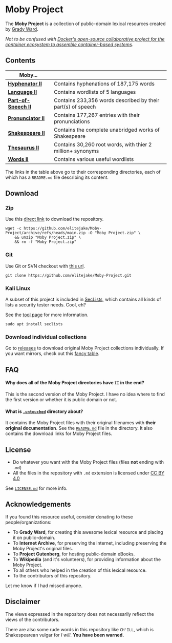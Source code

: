 # Moby Project

The **Moby Project** is a collection of public-domain lexical resources created by [Grady Ward](https://en.wikipedia.org/wiki/Grady_Ward).

*Not to be confused with [Docker's open-source collaborative project for the container ecosystem to assemble container-based systems](https://github.com/moby/moby).*

## Contents

| Moby... |  |
|--|--|
| [**Hyphenator II**](https://github.com/elitejake/Moby-Project/tree/main/Moby%20Hyphenator%20II) | Contains hyphenations of 187,175 words |
| [**Language II**](https://github.com/elitejake/Moby-Project/tree/main/Moby%20Language%20II) | Contains wordlists of 5 languages |
| [**Part-of-Speech II**](https://github.com/elitejake/Moby-Project/tree/main/Moby%20Part-of-Speech%20II) | Contains 233,356 words described by their part(s) of speech |
| [**Pronunciator II**](https://github.com/elitejake/Moby-Project/tree/main/Moby%20Pronunciator%20II) | Contains 177,267 entries with their pronunciations |
| [**Shakespeare II**](https://github.com/elitejake/Moby-Project/tree/main/Moby%20Shakespeare) | Contains the complete unabridged works of Shakespeare |
| [**Thesaurus II**](https://github.com/elitejake/Moby-Project/tree/main/Moby%20Thesaurus%20II) | Contains 30,260 root words, with thier 2 million+ synonyms |
| [**Words II**](https://github.com/elitejake/Moby-Project/tree/main/Moby%20Words%20II) | Contains various useful wordlists |

The links in the table above go to their corresponding directories, each of which has a `README.md` file describing its content.

## Download

### Zip

Use this [direct link](https://github.com/elitejake/Moby-Project/archive/refs/heads/main.zip) to download the repository.

```console
wget -c https://github.com/elitejake/Moby-Project/archive/refs/heads/main.zip -O "Moby Project.zip" \
    && unzip "Moby Project.zip" \
    && rm -f "Moby Project.zip"
```

### Git

Use Git or SVN checkout with [this url](https://github.com/elitejake/Moby-Project.git).

```console
git clone https://github.com/elitejake/Moby-Project.git
```

### Kali Linux

A subset of this project is included in [SecLists](https://github.com/danielmiessler/SecLists), which contains all kinds of lists a security tester needs. Cool, eh?

See the [tool page](https://www.kali.org/tools/seclists/) for more information.

```console
sudo apt install seclists
```

### Download individual collections

Go to [releases](https://github.com/elitejake/Moby-Project/releases/tag/untouched) to download original Moby Project collections individually. If you want mirrors, check out this [fancy table](https://github.com/elitejake/Moby-Project/blob/main/.untouched/README.md#download).

## FAQ

#### Why does all of the Moby Project directories have `II` in the end?

This is the second version of the Moby Project. I have no idea where to find the first version or whether it is public domain or not.

#### What is [`.untouched`](https://github.com/elitejake/Moby-Project/tree/main/.untouched) directory about?

It contains the Moby Project files with their original filenames with **their original documentation**.
See the [`README.md`](https://github.com/elitejake/Moby-Project/blob/main/.untouched/README.md) file in the directory. It also contains the download links for Moby Project files.

## License

- Do whatever you want with the Moby Project files (files **not** ending with `.md`)
- All the files in the repository with `.md` extension is licensed under [CC BY 4.0](http://creativecommons.org/licenses/by/4.0/)

See [`LICENSE.md`](https://github.com/elitejake/Moby-Project/blob/main/LICENSE.md) for more info.

## Acknowledgements

If you found this resource useful, consider donating to these people/organizations:

- To **Grady Ward**, for creating this awesome lexical resource and placing it on public-domain.
- To **Internet Archive**, for preserving the internet, including preserving the  Moby Project's original files.
- To **Project Gutenberg**, for hosting public-domain eBooks.
- To **Wikipedia** (and it's volunteers), for providing information about the Moby Project.
- To all others who helped in the creation of this lexical resource.
- To the contributors of this repository.

Let me know if I had missed anyone.

## Disclaimer

The views expressed in the repository does not necessarily reflect the views of the contributors.

There are also some rude words in this repository like `CH'ILL`, which is Shakespearean vulgar for *I will*.  **You have been warned.**
